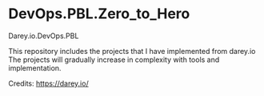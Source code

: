 # DevOps.PBL.Zero_to_Hero
Darey.io.DevOps.PBL

This repository includes the projects that I have implemented from darey.io
The projects will gradually increase in complexity with tools and implementation.

Credits: https://darey.io/
